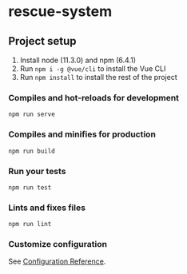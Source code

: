 # rescue-system

## Project setup
1. Install node (11.3.0) and npm (6.4.1)
2. Run `npm i -g @vue/cli` to install the Vue CLI
3. Run `npm install` to install the rest of the project

### Compiles and hot-reloads for development
```
npm run serve
```

### Compiles and minifies for production
```
npm run build
```

### Run your tests
```
npm run test
```

### Lints and fixes files
```
npm run lint
```

### Customize configuration
See [Configuration Reference](https://cli.vuejs.org/config/).
